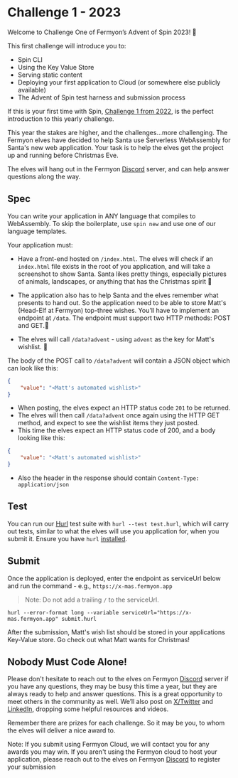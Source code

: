 # Challenge 1 - 2023

Welcome to Challenge One of Fermyon’s Advent of Spin 2023! 🥳

This first challenge will introduce you to:

- Spin CLI
- Using the Key Value Store
- Serving static content
- Deploying your first application to Cloud (or somewhere else publicly available)
- The Advent of Spin test harness and submission process

If this is your first time with Spin, [Challenge 1 from 2022](../../2022/CHALLENGE-1/README.md), is the perfect introduction to this yearly challenge. 

This year the stakes are higher, and the challenges...more challenging. The Fermyon elves have decided to help Santa use Serverless WebAssembly for Santa's new web application. Your task is to help the elves get the project up and running before Christmas Eve.

The elves will hang out in the Fermyon [Discord](https://discord.gg/AAFNfS7NGf) server, and can help answer questions along the way.

## Spec

You can write your application in ANY language that compiles to WebAssembly. To skip the boilerplate, use `spin new` and use one of our language templates.

Your application must:

- Have a front-end hosted on `/index.html`. The elves will check if an `index.html` file exists in the root of you application, and will take a screenshot to show Santa. Santa likes pretty things, especially pictures of animals, landscapes, or anything that has the Christmas spirit 🎄 

- The application also has to help Santa and the elves remember what presents to hand out. So the application need to be able to store Matt's (Head-Elf at Fermyon) top-three wishes. You'll have to implement an endpoint at `/data`. The endpoint must support two HTTP methods: POST and GET.🎅

- The elves will call `/data?advent` - using `advent` as the key for Matt's wishlist. 🎁 

The body of the POST call to `/data?advent` will contain a JSON object which can look like this:
```JSON
{
    "value": "<Matt's automated wishlist>"
}
```
- When posting, the elves expect an HTTP status code `201` to be returned.
- The elves will then call `/data?advent` once again using the HTTP GET method, and expect to see the wishlist items they just posted.
- This time the elves expect an HTTP status code of 200, and a body looking like this:
```JSON
{
    "value": "<Matt's automated wishlist>"
}
```
- Also the header in the response should contain `Content-Type: application/json` 

## Test

You can run our [Hurl](https://hurl.dev) test suite with `hurl --test test.hurl`, which will carry out tests, similar to what the elves will use you application for, when you submit it. Ensure you have `hurl` [installed](https://hurl.dev/docs/installation.html).

## Submit

Once the application is deployed, enter the endpoint as serviceUrl below and run the command - e.g., `https://x-mas.fermyon.app`

> Note: Do not add a trailing `/` to the serviceUrl.

```shell
hurl --error-format long --variable serviceUrl="https://x-mas.fermyon.app" submit.hurl
```

After the submission, Matt's wish list should be stored in your applications Key-Value store. Go check out what Matt wants for Christmas! 

## Nobody Must Code Alone!

Please don't hesitate to reach out to the elves on Fermyon [Discord](https://discord.gg/AAFNfS7NGf) server if you have any questions, they may be busy this time a year, but they are always ready to help and answer questions. This is a great opportunity to meet others in the community as well. We’ll also post on [X/Twitter](https://twitter.com/fermyontech) and [LinkedIn](https://www.linkedin.com/company/fermyon), dropping some helpful resources and videos.

Remember there are prizes for each challenge. So it may be you, to whom the elves will deliver a nice award to.

Note: If you submit using Fermyon Cloud, we will contact you for any awards you may win. If you aren't using the Fermyon cloud to host your application, please reach out to the elves on Fermyon [Discord](https://discord.gg/AAFNfS7NGf) to register your submission
